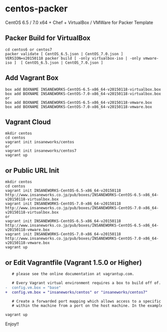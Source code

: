 centos-packer
=============

CentOS 6.5 / 7.0 x64 + Chef + VirtualBox / VMWare for Packer Template

## Packer Build for VirtualBox

```
cd centos6 or centos7
packer validate [ CentOS_6.5.json | CentOS_7.0.json ]
VERSION=v20150118 packer build [ -only virtualbox-iso | -only vmware-iso ]  [ CentOS_6.5.json | CentOS_7.0.json ]
```

## Add Vagrant Box

```
box add BOXNAME INSANEWORKS-CentOS-6.5-x86_64-v20150118-virtualbox.box
box add BOXNAME INSANEWORKS-CentOS-7.0-x86_64-v20150118-virtualbox.box
or
box add BOXNAME INSANEWORKS-CentOS-6.5-x86_64-v20150118-vmware.box
box add BOXNAME INSANEWORKS-CentOS-7.0-x86_64-v20150118-vmware.box
```

## Vagrant Cloud

```
mkdir centos
cd centos
vagrant init insaneworks/centos
or
vagrant init insaneworks/centos7
vagrant up
```


## or Public URL Init

```
mkdir centos
cd centos
vagrant init INSANEWORKS-CentOS-6.5-x86_64-v20150118 http://www.insaneworks.co.jp/pub/boxes/INSANEWORKS-CentOS-6.5-x86_64-v20150118-virtualbox.box
vagrant init INSANEWORKS-CentOS-7.0-x86_64-v20150118 http://www.insaneworks.co.jp/pub/boxes/INSANEWORKS-CentOS-7.0-x86_64-v20150118-virtualbox.box
or
vagrant init INSANEWORKS-CentOS-6.5-x86_64-v20150118 http://www.insaneworks.co.jp/pub/boxes/INSANEWORKS-CentOS-6.5-x86_64-v20150118-vmware.box
vagrant init INSANEWORKS-CentOS-7.0-x86_64-v20150118 http://www.insaneworks.co.jp/pub/boxes/INSANEWORKS-CentOS-7.0-x86_64-v20150118-vmware.box
vagrant up
```

## or Edit Vagrantfile (Vagrant 1.5.0 or Higher)

```diff
   # please see the online documentation at vagrantup.com.

   # Every Vagrant virtual environment requires a box to build off of.
-  config.vm.box = "base"
+  config.vm.box = "insaneworks/centos" or "insaneworks/centos7"

   # Create a forwarded port mapping which allows access to a specific port
   # within the machine from a port on the host machine. In the example below,
```

```
vagrant up
```

Enjoy!!
